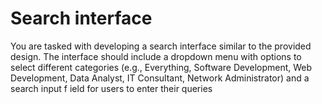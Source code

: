# Search interface
 You are tasked with developing a search interface similar to the provided design. The interface should  include a dropdown menu with options to select different categories (e.g., Everything, Software  Development, Web Development, Data Analyst, IT Consultant, Network Administrator) and a search input  f  ield for users to enter their queries
